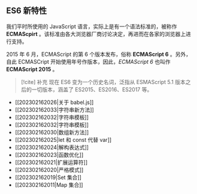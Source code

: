 ## ES6 新特性

我们平时所使用的 JavaScript 语言，实际上是有一个语法标准的，被称作 **ECMAScpirt** 。该标准由各大浏览器厂商讨论决定，再进而在各家的浏览器上进行支持。

2015 年 6 月，ECMAScript 的第 6 个版本发布，俗称 **ECMAScript 6** 。另外，自此 ECMASCript 开始使用年号作版本，因此，*ECMAScript 6* 也叫作 **ECMAScript 2015** 。

> [!cite] 补充
> 现在 ES6 变为一个历史名词，泛指从 ESMAScript 5.1 版本之后的一切版本，涵盖了 ES2015、ES2016、ES2017 等。

- [[202302162026|关于 babel.js]]
- [[202302162033|字符串新方法]]
- [[202302162032|字符串模板]]
- [[202302162032|字符串模板]]
- [[202302162030|数组新方法]]
- [[202302162025|let 和 const 代替 var]]
- [[202302162024|解构表达式]]
- [[202302162023|函数优化]]
- [[202302162021|扩展运算符]]
- [[202302162020|严格模式]]
- [[202302162019|Set 集合]]
- [[202302162011|Map 集合]]